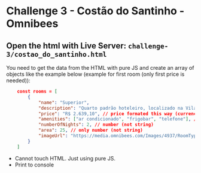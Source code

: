 # Challenge 3 - Costão do Santinho - Omnibees

## Open the html with Live Server: `challenge-3/costao_do_santinho.html`

You need to get the data from the HTML with pure JS and create an array of objects like the example below (example for first room (only first price is needed)):

```json
    const rooms = [
        {
            "name": "Superior",
            "description": "Quarto padrão hoteleiro, localizado na Vilas Portuguesas, com vista para os jardins do resort, banheiro, frigobar, ar-condicionado, TV a cab...", // can be just what is seen in the page
            "price": "R$ 2.639,10", // price formated this way (currency symbol first, dot as thousand separator and comma as decimal separator)
            "amenities": ["ar condicionado", "frigobar", "telefone"], // amenities array must be sorted alphabetically and all lowercase.
            "numberOfNights": 2, // number (not string)
            "area": 25, // only number (not string)
            "imageUrl": "https://media.omnibees.com/Images/4937/RoomTypes/246x197/485801.jpg"
        }
    ]

```

- Cannot touch HTML. Just using pure JS.
- Print to console
